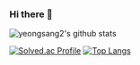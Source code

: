 ### Hi there 👋

<!--
**yeongsang2/yeongsang2** is a ✨ _special_ ✨ repository because its `README.md` (this file) appears on your GitHub profile.

Here are some ideas to get you started:

- 🔭 I’m currently working on ...
- 🌱 I’m currently learning ...
- 👯 I’m looking to collaborate on ...
- 🤔 I’m looking for help with ...
- 💬 Ask me about ...
- 📫 How to reach me: ...
- 😄 Pronouns: ...
- ⚡ Fun fact: ...
-->

![yeongsang2's github stats](https://github-readme-stats.vercel.app/api?username=yeongsang2&show_icons=true)

[![Solved.ac Profile](http://mazassumnida.wtf/api/v2/generate_badge?boj=dudtkd1221)](https://solved.ac/dudtkd1221/) [![Top Langs](https://github-readme-stats.vercel.app/api/top-langs/?username=yeongsang2&layout=compact)](https://github.com/anuraghazra/github-readme-stats)


